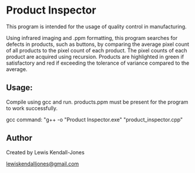 # Product Inspector
This program is intended for the usage of quality control in manufacturing.

Using infrared imaging and .ppm formatting, this program searches for defects in products, such as buttons, by comparing the average pixel count of all products 
to the pixel count of each product. The pixel counts of each product are acquired using recursion. Products are highlighted in green if satisfactory and red if 
exceeding the tolerance of variance compared to the average.

## Usage:
Compile using gcc and run. products.ppm must be present for the program to work successfully.

gcc command: "g++ -o "Product Inspector.exe" "product_inspector.cpp"


## Author
Created by Lewis Kendall-Jones

lewiskendalljones@gmail.com

